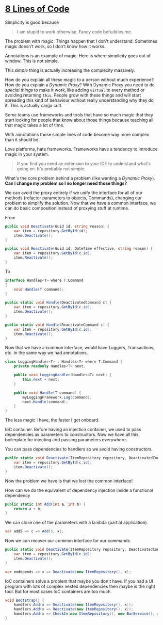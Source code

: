# [8 Lines of Code](https://www.infoq.com/presentations/8-lines-code-refactoring)

Simplicity is good because
> I am stupid to work otherwise. Fancy code befuddles me.

The problem with magic: Things happen that I don't understand. Sometimes magic doesn't work, so I don't know how it works.

Annotations is an example of magic. Here is where simplicity goes out of window. This is not simple.

This _simple_ thing is actually increasing the complexity massively.

How do you explain all these magic to a person without much experience? How do you explain a _Dynamic Proxy_? With Dynamic Proxy you need to do _special things_ to make it work, like adding `virtual` to every method or avoiding returning `this`. People grow with these things and will start spreading this kind of behaviour without really understanding why they do it. This is actually cargo cult.

Some teams use frameworks and tools that have so much magic that they start looking for people that know about those things because teaching all that magic takes a lot of time.

With annotations those simple lines of code become way more complex than it should be.

Love platforms, hate frameworks. Frameworks have a tendency to introduce magic in your system.

> If you find you need an extension to your IDE to understand what's going on. It's probably not simple.

What's the core problem behind a problem (like wanting a _Dynamic Proxy_). **Can I change my problem so I no longer need those things?**

We can avoid the proxy entirely if we unify the interface for all of our methods (refactor parameters to objects, Commands), changing our problem to simplify the solution. Now that we have a common interface, we can do basic composition instead of proxying stuff at runtime.

From 

```c#
public void Deactivate(Guid id, string reason) {
    var item = repository.GetById(id);
    item.Deactivate();
}

public void Reactivate(Guid id, DateTime effective, string reason) {
    var item = repository.GetById(c.id);
    item.Reactivate();
}
```

To

```c#
interface Handles<T> where T:Command
{
    void Handle(T command);
}
```
```c#
public static void Handle(DeactivatedCommand c) {
    var item = repository.GetById(c.id);
    item.Deactivate();
}

public static void Handle(ReactivateCommand c) {
    var item = repository.GetById(c.id);
    item.Reactivate();
}
```

Now that we have a common interface, would have Loggers, Transactions, etc. in the same way we had annotations.

```c#
class LoggingHandler<T> : Handles<T> where T:Command {
    private readonly Handles<T> next;

    public void LoggingHandler(Handles<T> next) {
        this.next = next;
    }

    public void Handle(T command) {
        myLoggingFramework.Log(command);
        next.Handle(command);
    }
}
```

The less magic I have, the faster I get onboard.

IoC container. Before having an injection container, we used to pass dependencies as parameters to constructors. Now we have all this boilerplate for injecting and passing parameters everywhere.

You can pass dependencies to handlers so we avoid having constructors.

```c#
public static void Deactivate(ItemRepository repository, DeactivatedCommand c) {
    var item = repository.GetById(c.id);
    item.Deactivate();
}
```

Now the problem we have is that we lost the common interface!

How can we do the equivalent of dependency injection inside a functional dependency

```c#
public static int Add(int a, int b) {
    return a + b;
}
```

We can close one of the parameters with a lambda (partial application).

```c#
var add5 => c => Add(5, x);
```

Now we can recover our common interface for our commands

```c#
public static void Deactivate(ItemRepository repository, DeactivatedCommand c) {
    var item = repository.GetById(c.id);
    item.Deactivate();
}
```

```c#
var nodepends => x => Deactivate(new ItemRepository(), x);
```

IoC containers solve a problem that maybe you don't have. If you had a UI program with lots of complex nested dependencies then maybe is the right tool. But for most cases IoC containers are too much.

```c#
void Bootstrap() {
    handlers.Add(x => Deactivate(new ItemRepository(), x));
    handlers.Add(x => Reactivate(new ItemRepository(), x));
    handlers.Add(x => CheckIn(new ItemRepository(), new BarService(), x));
}
```